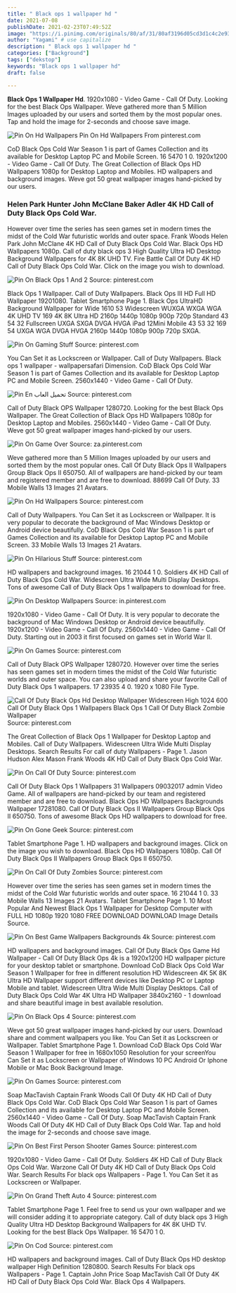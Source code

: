 ```yaml
---
title: " Black ops 1 wallpaper hd "
date: 2021-07-08
publishDate: 2021-02-23T07:49:52Z
image: "https://i.pinimg.com/originals/80/af/31/80af3196d05cd3d1c4c2e93c3c956cab.jpg"
author: "Yagami" # use capitalize
description: " Black ops 1 wallpaper hd "
categories: ["Background"]
tags: ["dekstop"]
keywords: "Black ops 1 wallpaper hd"
draft: false

---
```



**Black Ops 1 Wallpaper Hd**. 1920x1080 - Video Game - Call Of Duty. Looking for the best Black Ops Wallpaper. Weve gathered more than 5 Million Images uploaded by our users and sorted them by the most popular ones. Tap and hold the image for 2-seconds and choose save image.

![Pin On Hd Wallpapers](https://i.pinimg.com/originals/5b/65/34/5b65346f3849a976b17257f92f311fae.jpg "Pin On Hd Wallpapers")
Pin On Hd Wallpapers From pinterest.com


CoD Black Ops Cold War Season 1 is part of Games Collection and its available for Desktop Laptop PC and Mobile Screen. 16 5470 1 0. 1920x1200 - Video Game - Call Of Duty. The Great Collection of Black Ops HD Wallpapers 1080p for Desktop Laptop and Mobiles. HD wallpapers and background images. Weve got 50 great wallpaper images hand-picked by our users.

### Helen Park Hunter John McClane Baker Adler 4K HD Call of Duty Black Ops Cold War.

However over time the series has seen games set in modern times the midst of the Cold War futuristic worlds and outer space. Frank Woods Helen Park John McClane 4K HD Call of Duty Black Ops Cold War. Black Ops HD Wallpapers 1080p. Call of duty black ops 3 High Quality Ultra HD Desktop Background Wallpapers for 4K 8K UHD TV. Fire Battle Call Of Duty 4K HD Call of Duty Black Ops Cold War. Click on the image you wish to download.


![Pin On Black Ops 1 And 2](https://i.pinimg.com/originals/0a/51/a3/0a51a314a249cc8b4cd70eff2ee1c370.jpg "Pin On Black Ops 1 And 2")
Source: pinterest.com

Black Ops 1 Wallpaper. Call of Duty Wallpapers. Black Ops III HD Full HD Wallpaper 19201080. Tablet Smartphone Page 1. Black Ops UltraHD Background Wallpaper for Wide 1610 53 Widescreen WUXGA WXGA WGA 4K UHD TV 169 4K 8K Ultra HD 2160p 1440p 1080p 900p 720p Standard 43 54 32 Fullscreen UXGA SXGA DVGA HVGA iPad 12Mini Mobile 43 53 32 169 54 UXGA WGA DVGA HVGA 2160p 1440p 1080p 900p 720p SXGA.

![Pin On Gaming Stuff](https://i.pinimg.com/originals/84/0c/91/840c91ae50422b41b83cd27665c4bdd7.jpg "Pin On Gaming Stuff")
Source: pinterest.com

You Can Set it as Lockscreen or Wallpaper. Call of Duty Wallpapers. Black ops 1 wallpaper - wallpapersafari Dimension. CoD Black Ops Cold War Season 1 is part of Games Collection and its available for Desktop Laptop PC and Mobile Screen. 2560x1440 - Video Game - Call Of Duty.

![Pin En تحميل العاب](https://i.pinimg.com/originals/34/36/e7/3436e7b1ed7f5a58055cb4094c708f63.png "Pin En تحميل العاب")
Source: pinterest.com

Call of Duty Black OPS Wallpaper 1280720. Looking for the best Black Ops Wallpaper. The Great Collection of Black Ops HD Wallpapers 1080p for Desktop Laptop and Mobiles. 2560x1440 - Video Game - Call Of Duty. Weve got 50 great wallpaper images hand-picked by our users.

![Pin On Game Over](https://i.pinimg.com/originals/bb/35/80/bb35800112e8d5e731194694f0660702.jpg "Pin On Game Over")
Source: za.pinterest.com

Weve gathered more than 5 Million Images uploaded by our users and sorted them by the most popular ones. Call Of Duty Black Ops II Wallpapers Group Black Ops II 650750. All of wallpapers are hand-picked by our team and registered member and are free to download. 88699 Call Of Duty. 33 Mobile Walls 13 Images 21 Avatars.

![Pin On Hd Wallpapers](https://i.pinimg.com/originals/5b/65/34/5b65346f3849a976b17257f92f311fae.jpg "Pin On Hd Wallpapers")
Source: pinterest.com

Call of Duty Wallpapers. You Can Set it as Lockscreen or Wallpaper. It is very popular to decorate the background of Mac Windows Desktop or Android device beautifully. CoD Black Ops Cold War Season 1 is part of Games Collection and its available for Desktop Laptop PC and Mobile Screen. 33 Mobile Walls 13 Images 21 Avatars.

![Pin On Hilarious Stuff](https://i.pinimg.com/originals/de/59/b9/de59b962457ba017ba5f6d6c1921a7cc.jpg "Pin On Hilarious Stuff")
Source: pinterest.com

HD wallpapers and background images. 16 21044 1 0. Soldiers 4K HD Call of Duty Black Ops Cold War. Widescreen Ultra Wide Multi Display Desktops. Tons of awesome Call of Duty Black Ops 1 wallpapers to download for free.

![Pin On Desktop Wallpapers](https://i.pinimg.com/originals/35/50/ba/3550ba680314f966fd456fd1bf072ed5.jpg "Pin On Desktop Wallpapers")
Source: in.pinterest.com

1920x1080 - Video Game - Call Of Duty. It is very popular to decorate the background of Mac Windows Desktop or Android device beautifully. 1920x1200 - Video Game - Call Of Duty. 2560x1440 - Video Game - Call Of Duty. Starting out in 2003 it first focused on games set in World War II.

![Pin On Games](https://i.pinimg.com/originals/30/39/15/30391559d325c8920ee66fd8c10bc7ad.jpg "Pin On Games")
Source: pinterest.com

Call of Duty Black OPS Wallpaper 1280720. However over time the series has seen games set in modern times the midst of the Cold War futuristic worlds and outer space. You can also upload and share your favorite Call of Duty Black Ops 1 wallpapers. 17 23935 4 0. 1920 x 1080 File Type.

![Call Of Duty Black Ops Hd Desktop Wallpaper Widescreen High 1024 600 Call Of Duty Black Ops 1 Wallpapers Black Ops 1 Call Of Duty Black Zombie Wallpaper](https://i.pinimg.com/originals/40/3f/cd/403fcd17d22cb4607763867674599262.jpg "Call Of Duty Black Ops Hd Desktop Wallpaper Widescreen High 1024 600 Call Of Duty Black Ops 1 Wallpapers Black Ops 1 Call Of Duty Black Zombie Wallpaper")
Source: pinterest.com

The Great Collection of Black Ops 1 Wallpaper for Desktop Laptop and Mobiles. Call of Duty Wallpapers. Widescreen Ultra Wide Multi Display Desktops. Search Results For call of duty Wallpapers - Page 1. Jason Hudson Alex Mason Frank Woods 4K HD Call of Duty Black Ops Cold War.

![Pin On Call Of Duty](https://i.pinimg.com/originals/59/af/de/59afde1f08efeccb0b66ee46b023c995.jpg "Pin On Call Of Duty")
Source: pinterest.com

Call Of Duty Black Ops 1 Wallpapers 31 Wallpapers 09032017 admin Video Game. All of wallpapers are hand-picked by our team and registered member and are free to download. Black Ops HD Wallpapers Backgrounds Wallpaper 17281080. Call Of Duty Black Ops II Wallpapers Group Black Ops II 650750. Tons of awesome Black Ops HD wallpapers to download for free.

![Pin On Gone Geek](https://i.pinimg.com/originals/f7/a8/46/f7a84663999564d028c75e16d9b98c3d.jpg "Pin On Gone Geek")
Source: pinterest.com

Tablet Smartphone Page 1. HD wallpapers and background images. Click on the image you wish to download. Black Ops HD Wallpapers 1080p. Call Of Duty Black Ops II Wallpapers Group Black Ops II 650750.

![Pin On Call Of Duty Zombies](https://i.pinimg.com/originals/d9/f0/2e/d9f02e860554a39edb733306929bdc63.jpg "Pin On Call Of Duty Zombies")
Source: pinterest.com

However over time the series has seen games set in modern times the midst of the Cold War futuristic worlds and outer space. 16 21044 1 0. 33 Mobile Walls 13 Images 21 Avatars. Tablet Smartphone Page 1. 10 Most Popular And Newest Black Ops 1 Wallpaper for Desktop Computer with FULL HD 1080p 1920 1080 FREE DOWNLOAD DOWNLOAD Image Details Source.

![Pin On Best Game Wallpapers Backgrounds 4k](https://i.pinimg.com/originals/8e/35/6c/8e356c3fc5f123c46bae49391d505c96.jpg "Pin On Best Game Wallpapers Backgrounds 4k")
Source: pinterest.com

HD wallpapers and background images. Call Of Duty Black Ops Game Hd Wallpaper - Call Of Duty Black Ops 4k is a 1920x1200 HD wallpaper picture for your desktop tablet or smartphone. Download CoD Black Ops Cold War Season 1 Wallpaper for free in different resolution HD Widescreen 4K 5K 8K Ultra HD Wallpaper support different devices like Desktop PC or Laptop Mobile and tablet. Widescreen Ultra Wide Multi Display Desktops. Call of Duty Black Ops Cold War 4K Ultra HD Wallpaper 3840x2160 - 1 download and share beautiful image in best available resolution.

![Pin On Black Ops 4](https://i.pinimg.com/originals/94/62/59/946259bdb55264f4ca7461ee5c0a9d50.jpg "Pin On Black Ops 4")
Source: pinterest.com

Weve got 50 great wallpaper images hand-picked by our users. Download share and comment wallpapers you like. You Can Set it as Lockscreen or Wallpaper. Tablet Smartphone Page 1. Download CoD Black Ops Cold War Season 1 Wallpaper for free in 1680x1050 Resolution for your screenYou Can Set it as Lockscreen or Wallpaper of Windows 10 PC Android Or Iphone Mobile or Mac Book Background Image.

![Pin On Games](https://i.pinimg.com/originals/ff/87/37/ff8737c47075227b69bf7cd359e70a06.jpg "Pin On Games")
Source: pinterest.com

Soap MacTavish Captain Frank Woods Call Of Duty 4K HD Call of Duty Black Ops Cold War. CoD Black Ops Cold War Season 1 is part of Games Collection and its available for Desktop Laptop PC and Mobile Screen. 2560x1440 - Video Game - Call Of Duty. Soap MacTavish Captain Frank Woods Call Of Duty 4K HD Call of Duty Black Ops Cold War. Tap and hold the image for 2-seconds and choose save image.

![Pin On Best First Person Shooter Games](https://i.pinimg.com/736x/d3/2a/a3/d32aa3c3df864c169165534ee8fccdcf.jpg "Pin On Best First Person Shooter Games")
Source: pinterest.com

1920x1080 - Video Game - Call Of Duty. Soldiers 4K HD Call of Duty Black Ops Cold War. Warzone Call Of Duty 4K HD Call of Duty Black Ops Cold War. Search Results For black ops Wallpapers - Page 1. You Can Set it as Lockscreen or Wallpaper.

![Pin On Grand Theft Auto 4](https://i.pinimg.com/originals/de/14/3e/de143ec8521df51b6c5e8def0cae39a8.jpg "Pin On Grand Theft Auto 4")
Source: pinterest.com

Tablet Smartphone Page 1. Feel free to send us your own wallpaper and we will consider adding it to appropriate category. Call of duty black ops 3 High Quality Ultra HD Desktop Background Wallpapers for 4K 8K UHD TV. Looking for the best Black Ops Wallpaper. 16 5470 1 0.

![Pin On Cod](https://i.pinimg.com/originals/80/af/31/80af3196d05cd3d1c4c2e93c3c956cab.jpg "Pin On Cod")
Source: pinterest.com

HD wallpapers and background images. Call of Duty Black Ops HD desktop wallpaper High Definition 1280800. Search Results For black ops Wallpapers - Page 1. Captain John Price Soap MacTavish Call Of Duty 4K HD Call of Duty Black Ops Cold War. Black Ops 4 Wallpapers.

